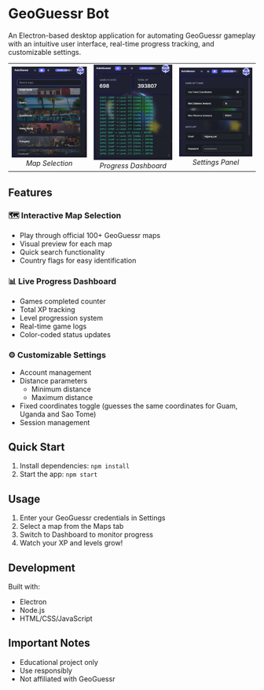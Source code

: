 # GeoGuessr Bot

An Electron-based desktop application for automating GeoGuessr gameplay with an intuitive user interface, real-time progress tracking, and customizable settings.

<div align="center">
<table>
<tr>
<td align="center">
<img src="./preview/autoguessr_2.png" alt="Map Selection" width="280"/>
<br>
<em>Map Selection</em>
</td>
<td align="center">
<img src="./preview/autoguessr_1.png" alt="Progress Dashboard" width="280"/>
<br>
<em>Progress Dashboard</em>
</td>
<td align="center">
<img src="./preview/autoguessr_3.png" alt="Settings Panel" width="280"/>
<br>
<em>Settings Panel</em>
</td>
</tr>
</table>
</div>

## Features

### 🗺️ Interactive Map Selection
- Play through official 100+ GeoGuessr maps
- Visual preview for each map
- Quick search functionality
- Country flags for easy identification

### 📊 Live Progress Dashboard
- Games completed counter
- Total XP tracking
- Level progression system
- Real-time game logs
- Color-coded status updates

### ⚙️ Customizable Settings
- Account management
- Distance parameters
  - Minimum distance
  - Maximum distance
- Fixed coordinates toggle (guesses the same coordinates for Guam, Uganda and Sao Tome)
- Session management

## Quick Start

1. Install dependencies: `npm install`
2. Start the app: `npm start`

## Usage

1. Enter your GeoGuessr credentials in Settings
2. Select a map from the Maps tab
3. Switch to Dashboard to monitor progress
4. Watch your XP and levels grow!

## Development

Built with:
- Electron
- Node.js
- HTML/CSS/JavaScript

## Important Notes

- Educational project only
- Use responsibly
- Not affiliated with GeoGuessr
